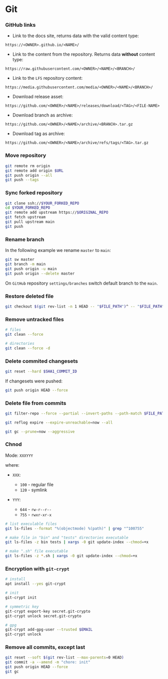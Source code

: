 # Git

### GitHub links

- Link to the docs site, returns data with the valid content type:

```
https://<OWNER>.github.io/<NAME>/
```

- Link to the content from the repository. Returns data **without** content type:

```
https://raw.githubusercontent.com/<OWNER>/<NAME>/<BRANCH>/
```

- Link to the `LFS` repository content:

```
https://media.githubusercontent.com/media/<OWNER>/<NAME>/<BRANCH>/
```

- Download release asset:

```
https://github.com/<OWNER>/<NAME>/releases/download/<TAG>/<FILE-NAME>
```

- Download branch as archive:

```
https://github.com/<OWNER>/<NAME>/archive/<BRANCH>.tar.gz
```

- Download tag as archive:

```
https://github.com/<OWNER>/<NAME>/archive/refs/tags/<TAG>.tar.gz
```

### Move repository

```sh
git remote rm origin
git remote add origin $URL
git push origin --all
git push --tags
```

### Sync forked repository

```sh
git clone ssh://$YOUR_FORKED_REPO
cd $YOUR_FORKED_REPO
git remote add upstream https://$ORIGINAL_REPO
git fetch upstream
git pull upstream main
git push
```

### Rename branch

In the following example we rename `master` to `main`:

```sh
git sw master
git branch -m main
git push origin -u main
git push origin --delete master
```

On `GitHub` repository `settings/branches` switch default branch to the `main`.

### Restore deleted file

```sh
git checkout $(git rev-list -n 1 HEAD -- "$FILE_PATH")^ -- "$FILE_PATH"
```

### Remove untracked files

```sh
# files
git clean --force

# directories
git clean --force -d
```

### Delete commited changesets

```sh
git reset --hard $SHA1_COMMIT_ID
```

If changesets were pushed:

```sh
git push origin HEAD --force
```

### Delete file from commits

```sh
git filter-repo --force --partial --invert-paths --path-match $FILE_PATH

git reflog expire --expire-unreachable=now --all

git gc --prune=now --aggressive
```

### Chnod

Mode: `XXXYYY`

where:

- `XXX`:

    - `100` - regular file
    - `120` - symlink

- `YYY`:

    - `644` - `rw-r--r--`
    - `755` - `rwxr-xr-x`

```sh
# list execulable files
git ls-files --format "%(objectmode) %(path)" | grep "^100755"

# make file in "bin" and "tests" directories executable
git ls-files -z bin tests | xargs -0 git update-index --chmod=+x

# make ".sh" file executable
git ls-files -z *.sh | xargs -0 git update-index --chmod=+x
```

### Encryption with `git-crypt`

```sh
# install
apt install --yes git-crypt

# init
git-crypt init

# symmetric key
git-crypt export-key secret.git-crypto
git-crypt unlock secret.git-crypto

# gpg
git-crypt add-gpg-user --trusted $EMAIL
git-crypt unlock
```

### Remove all commits, except last

```sh
git reset --soft $(git rev-list --max-parents=0 HEAD)
git commit -a --amend -m "chore: init"
git push origin HEAD --force
git gc
```
